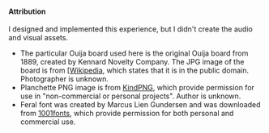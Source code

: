 #### Attribution

I designed and implemented this experience, but I didn't create the audio and visual assets.

- The particular Ouija board used here is the original Ouija board from 1889, created by Kennard Novelty Company. The JPG image of the board is from [[Wikipedia](https://en.wikipedia.org/wiki/Ouija#/media/File:Ouija_board_-_Kennard_Novelty_Company.png), which states that it is in the public domain. Photographer is unknown.
- Planchette PNG image is from [KindPNG](https://www.kindpng.com/imgv/hToiomo_transparent-planchette-png-ouija-board-planchette-png-png/), which provide permission for use in "non-commercial or personal projects". Author is unknown.
- Feral font was created by Marcus Lien Gundersen and was downloaded from [1001fonts](https://www.1001fonts.com/feral-font.html), which provide permission for both personal and commercial use.
